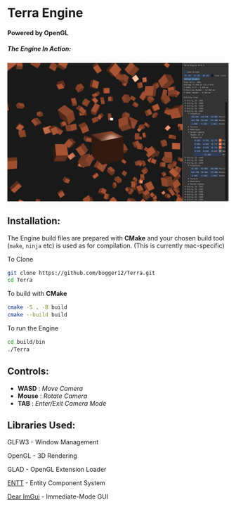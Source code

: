 # Terra Engine
#### Powered by OpenGL

##### The Engine In Action:
![alt text](images/terra-example.png "Example Image")


## Installation:
The Engine build files are prepared with **CMake** and your chosen build tool (`make`, `ninja` etc) is used as for compilation. (This is currently mac-specific)

To Clone
```bash
git clone https://github.com/bogger12/Terra.git
cd Terra
```
To build with **CMake**
```bash
cmake -S . -B build
cmake --build build
```

To run the Engine
```bash
cd build/bin
./Terra
```
## Controls:

- **WASD** : *Move Camera*
- **Mouse** : *Rotate Camera*
- **TAB** : *Enter/Exit Camera Mode*


## Libraries Used:
GLFW3 - Window Management

OpenGL - 3D Rendering

GLAD - OpenGL Extension Loader

[ENTT](https://github.com/skypjack/entt) - Entity Component System

[Dear ImGui](https://github.com/ocornut/imgui#) - Immediate-Mode GUI
